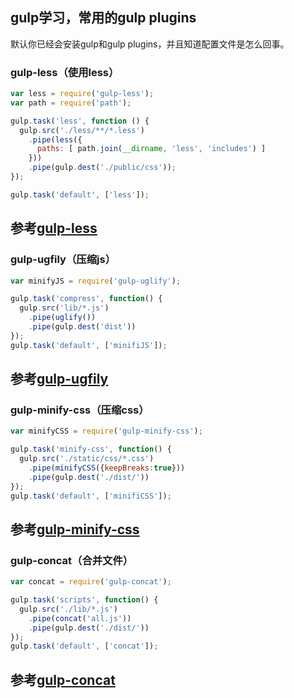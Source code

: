 ## gulp学习，常用的gulp plugins ##
默认你已经会安装gulp和gulp plugins，并且知道配置文件是怎么回事。
### gulp-less（使用less） ###
```js
var less = require('gulp-less');
var path = require('path');

gulp.task('less', function () {
  gulp.src('./less/**/*.less')
    .pipe(less({
      paths: [ path.join(__dirname, 'less', 'includes') ]
    }))
    .pipe(gulp.dest('./public/css'));
});

gulp.task('default', ['less']);
```
参考[gulp-less](https://www.npmjs.org/package/gulp-less)        
------
### gulp-ugfily（压缩js） ###
```js
var minifyJS = require('gulp-uglify');

gulp.task('compress', function() {
  gulp.src('lib/*.js')
    .pipe(uglify())
    .pipe(gulp.dest('dist'))
});
gulp.task('default', ['minifiJS']);
```
参考[gulp-ugfily](https://www.npmjs.org/package/gulp-ugfily)       
------
### gulp-minify-css（压缩css） ###
```js
var minifyCSS = require('gulp-minify-css');

gulp.task('minify-css', function() {
  gulp.src('./static/css/*.css')
    .pipe(minifyCSS({keepBreaks:true}))
    .pipe(gulp.dest('./dist/'))
});
gulp.task('default', ['minifiCSS']);
```
参考[gulp-minify-css](https://www.npmjs.org/package/gulp-minify-css)         
------
### gulp-concat（合并文件） ###
```js
var concat = require('gulp-concat');

gulp.task('scripts', function() {
  gulp.src('./lib/*.js')
    .pipe(concat('all.js'))
    .pipe(gulp.dest('./dist/'))
});
gulp.task('default', ['concat']);
```
参考[gulp-concat](https://www.npmjs.org/package/gulp-concat)       
-------

